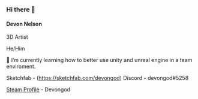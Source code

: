 ### Hi there 👋
#### **Devon Nelson**

 3D Artist

He/Him

🌱 I’m currently learning how to better use unity and unreal engine in a team enviroment.
<!--[Google Link](https://github.com/DevonNelso/DevonNelso/edit/main/README.md)
-->
Sketchfab - (https://sketchfab.com/devongod)
Discord - devongod#5258

[Steam Profile](https://steamcommunity.com/id/steamkiddeath/) - Devongod

<!--![alt text](image.jpg)
-->
<!--
**DevonNelso/DevonNelso** is a ✨ _special_ ✨ repository because its `README.md` (this file) appears on your GitHub profile.

Here are some ideas to get you started:

- 🔭 I’m currently working on ...
- 🌱 I’m currently learning ...
- 👯 I’m looking to collaborate on ...
- 🤔 I’m looking for help with ...
- 💬 Ask me about ...
- 📫 How to reach me: ...
- 😄 Pronouns: ...
- ⚡ Fun fact: ...
-->
